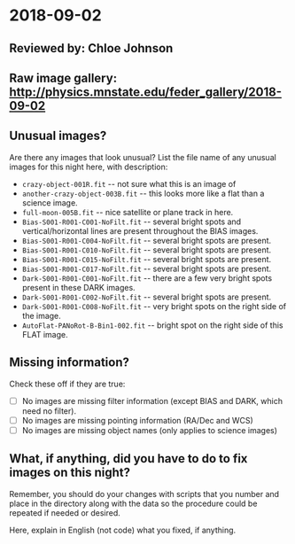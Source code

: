 # 2018-09-02

## Reviewed by:   Chloe Johnson

## Raw image gallery: http://physics.mnstate.edu/feder_gallery/2018-09-02

## Unusual images?

Are there any images that look unusual? List the file name of any unusual images for this night here, with description:

+ `crazy-object-001R.fit` -- not sure what this is an image of
+ `another-crazy-object-003B.fit` -- this looks more like a flat than a science image.
+ `full-moon-005B.fit` -- nice satellite or plane track in here.
+ `Bias-S001-R001-C001-NoFilt.fit` -- several bright spots and vertical/horizontal lines are present throughout the BIAS images.
+ `Bias-S001-R001-C004-NoFilt.fit` -- several bright spots are present.
+ `Bias-S001-R001-C010-NoFilt.fit` -- several bright spots are present.
+ `Bias-S001-R001-C015-NoFilt.fit` -- several bright spots are present.
+ `Bias-S001-R001-C017-NoFilt.fit` -- several bright spots are present.
+ `Dark-S001-R001-C001-NoFilt.fit` -- there are a few very bright spots present in these DARK images.
+ `Dark-S001-R001-C002-NoFilt.fit` -- several bright spots are present.
+ `Dark-S001-R001-C008-NoFilt.fit` -- very bright spots on the right side of the image.
+ `AutoFlat-PANoRot-B-Bin1-002.fit` -- bright spot on the right side of this FLAT image.

## Missing information?

Check these off if they are true:

- [ ] No images are missing filter information (except BIAS and DARK, which need no filter).
- [ ] No images are missing pointing information (RA/Dec and WCS)
- [ ] No images are missing object names (only applies to science images)

## What, if anything, did you have to do to fix images on this night?

Remember, you should do your changes with scripts that you number and place in the
directory along with the data so the procedure could be repeated if needed or
desired.

Here, explain in English (not code) what you fixed, if anything.
